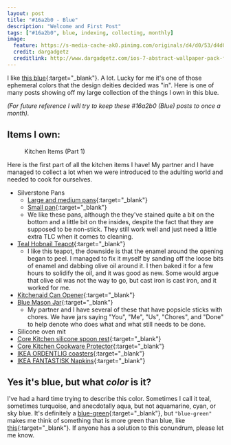 ```yaml
---
layout: post
title: "#16a2b0 - Blue"
description: "Welcome and First Post"
tags: ["#16a2b0", blue, indexing, collecting, monthly] 
image:
  feature: https://s-media-cache-ak0.pinimg.com/originals/d4/d0/53/d4d053590874b35f1002edf5836dca47.png
  credit: dargadgetz
  creditlink: http://www.dargadgetz.com/ios-7-abstract-wallpaper-pack-for-iphone-5-and-ipod-touch-retina/
---
```


I like [this blue](https://www.google.com/search?q=%239a5b84&oq=%239a5b84&aqs=chrome..69i57.635j0j4&sourceid=chrome&ie=UTF-8#q=%2316a2b0){:target="_blank"}. A lot. Lucky for me it's one of those ephemeral colors that the design deities decided was "in". Here is one of many posts showing off my large collection of the things I own in this blue. 

_(For future reference I will try to keep these #16a2b0 (Blue) posts to once a month)._

## Items I own:
<figure>
	<img src="https://s-media-cache-ak0.pinimg.com/originals/e2/c9/1f/e2c91ff69e5aa4243e84e8520016bfec.png" alt="">
	<figcaption>Kitchen Items (Part 1)</figcaption>
</figure>


Here is the first part of all the kitchen items I have! My partner and I have managed to collect a lot when we were introduced to the adulting world and needed to cook for ourselves. 

* Silverstone Pans
    * [Large and medium pans](http://www.silverstone.com/Cookware/SilverStone-Ceramic-CXi-Twin-Pack-9-Inch-and-11.25-Inch-Deep-Skillets-Blue-16221.html){:target="_blank"}
	* [Small pan](http://www.silverstone.com/Cookware/SilverStone-Ceramic-CXi-8-Inch-Deep-Skillet-Blue-16219.html){:target="_blank"}
	* We like these pans, although the they've stained quite a bit on the bottom and a little bit on the insides, despite the fact that they are supposed to be non-stick. They still work well and just need a little extra TLC when it comes to cleaning.
* [Teal Hobnail Teapot](http://www.teavana.com/us/en/sale/teal-hobnail-cast-iron-teapot-011056791.html){:target="_blank"}
    * I like this teapot, the downside is that the enamel around the opening began to peel. I managed to fix it myself by sanding off the loose bits of enamel and dabbing olive oil around it. I then baked it for a few hours to solidify the oil, and it was good as new. Some would argue that olive oil was not the way to go, but cast iron is cast iron, and it worked for me.
* [Kitchenaid Can Opener](https://www.amazon.com/Kitchenaid-Stainless-Steel-Opener-Deep/dp/B00IWMLKWA/ref=sr_1_6?ie=UTF8&qid=1494815685&sr=8-6&keywords=kitchenaid+can+opener){:target="_blank"}
* [Blue Mason Jar](http://www.freshpreserving.com/ball-collection-elite-wide-mouth-quart-32-oz.-blue-glass-mason-jars-with-lids-and-bands-4-count-1033951VM.html){:target="_blank"}
	* My partner and I have several of these that have popsicle sticks with chores. We have jars saying "You", "Me", "Us", "Chores", and "Done" to help denote who does what and what still needs to be done.
* Silicone oven mit
* [Core Kitchen silicone spoon rest](https://www.pinterest.com/pin/92534967322483128/){:target="_blank"}
* [Core Kitchen Cookware Protector](https://www.amazon.com/Core-Kitchen-Cookware-Protector-Set/dp/B014X2S020){:target="_blank"}
* [IKEA ORDENTLIG coasters](http://www.ikea.com/us/en/catalog/products/70295428/){:target="_blank"}
* [IKEA FANTASTISK Napkins](http://www.ikea.com/us/en/catalog/products/20236262/){:target="_blank"}

## Yes it's blue, but what _color_ is it?
 I've had a hard time trying to describe this color. Sometimes I call it teal, sometimes turquoise, and anecdotally aqua, but not aquamarine, cyan, or sky blue. It's definitely a [blue-green](https://simple.wikipedia.org/wiki/Blue-green){:target="_blank"}, but `"blue-green"` makes me think of something that is more green than blue, like [this](https://www.google.com/search?q=%233A6960+color&source=lnms&sa=X&ved=0ahUKEwi-yaz8s-bTAhUF1oMKHUfhCKsQ_AUIBSgA&biw=1206&bih=681&dpr=1){:target="_blank"}. If anyone has a solution to this conundrum, please let me know.
